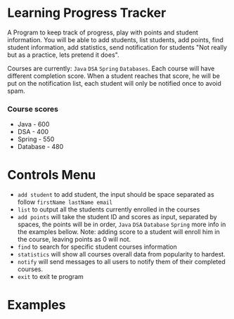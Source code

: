 # Learning Progress Tracker

A Program to keep track of progress, play with points and student information.
You will be able to add students, list students, add points, find student information, add statistics, send notification for students "Not really but as a practice, lets pretend it does".

Courses are currently: `Java` `DSA` `Spring` `Databases`.
Each course will have different completion score.
When a student reaches that score, he will be put on the notification list, each student will only be notified once to avoid spam.

### Course scores
- Java - 600
- DSA - 400
- Spring - 550
- Database - 480

# Controls Menu
- `add student` to add student, the input should be space separated as follow `firstName lastName email`
- `list` to output all the students currently enrolled in the courses 
-  `add points` will take the student ID and scores as input, separated by spaces, the points will be in order, `Java` `DSA` `Database` `Spring` more info in the examples bellow.
Note: adding score to a student will enroll him in the course, leaving points as 0 will not.
- `find` to search for specific student courses information
- `statistics` will show all courses overall data from popularity to hardest.
- `notify` will send messages to all users to notify them of their completed courses.
- `exit` to exit te program

# Examples